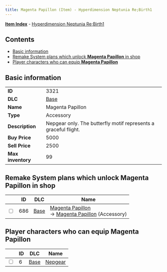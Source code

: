 ```yaml
---
title: Magenta Papillon (Item) - Hyperdimension Neptunia Re;Birth1
---
```


[**Item Index**](/neptunia/rb1/item/index.html) - [Hyperdimension Neptunia Re;Birth1](/neptunia/rb1)

## Contents

- [Basic information](#basic-information)
- [Remake System plans which unlock **Magenta Papillon** in shop](#remake-system-plans-which-unlock-magenta-papillon-in-shop)
- [Player characters who can equip **Magenta Papillon**](#player-characters-who-can-equip-magenta-papillon)

## Basic information

|   |   |
| -- | -- |
| **ID** | 3321 |
| **DLC** | [Base](/neptunia/rb1/dlc/1-base.html) |
| **Name** | Magenta Papillon |
| **Type** | Accessory |
| **Description** | Nepgear only. The butterfly motif represents a graceful flight. |
| **Buy Price** | 5000 |
| **Sell Price** | 2500 |
| **Max inventory** | 99 |


## Remake System plans which unlock **Magenta Papillon** in shop

|    | ID | DLC | Name |
| -- | -- | --- | ---- |
| <input type="checkbox" id="rb1-remake-1-686" class="trackbox" /> | 686 | [Base](/neptunia/rb1/dlc/1-base.html) | [Magenta Papillon](/neptunia/rb1/remake/1-686-magenta-papillon.html)<br /> → [Magenta Papillon](/neptunia/rb1/item/1-3321-magenta-papillon.html) (Accessory) |


## Player characters who can equip **Magenta Papillon**

|    | ID | DLC | Name |
| -- | -- | --- | ---- |
| <input type="checkbox" id="rb1-player-1-6" class="trackbox" /> | 6 | [Base](/neptunia/rb1/dlc/1-base.html) | [Nepgear](/neptunia/rb1/player/1-6-nepgear.html) |
